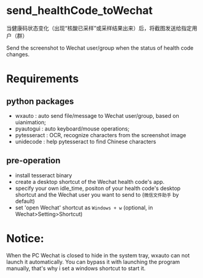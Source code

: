 # send_healthCode_toWechat
当健康码状态变化（出现“核酸已采样”或采样结果出来）后，将截图发送给指定用户（群）

Send the screenshot to Wechat user/group when the status of health code changes.

# Requirements

## python packages
- wxauto : auto send file/message to Wechat user/group, based on uianimation;
- pyautogui : auto keyboard/mouse operations;
- pytesseract : OCR, recognize characters from the screenshot image
- unidecode : help pytesseract to find Chinese characters

## pre-operation
- install tesseract binary
- create a desktop shortcut of the Wechat health code's app.
- specify your own idle_time, positon of your health code's desktop shortcut and the Wechat user you want to send to (`微信文件助手` by default)
- set 'open Wechat' shortcut as `Windows + w` (optional, in Wechat>Setting>Shortcut)


# Notice:
When the PC Wechat is closed to hide in the system tray, wxauto can not launch it automatically. You can bypass it with launching the program manually, that's why i set a windows shortcut to start it.
